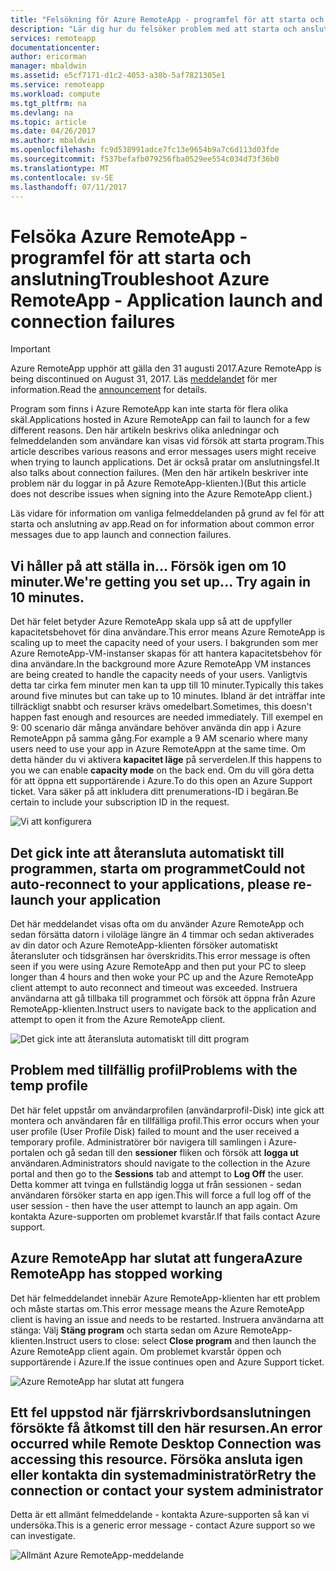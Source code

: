 ```yaml
---
title: "Felsökning för Azure RemoteApp - programfel för att starta och anslutningen | Microsoft Docs"
description: "Lär dig hur du felsöker problem med att starta och ansluter till program i Azure RemoteApp."
services: remoteapp
documentationcenter: 
author: ericorman
manager: mbaldwin
ms.assetid: e5cf7171-d1c2-4053-a38b-5af7821305e1
ms.service: remoteapp
ms.workload: compute
ms.tgt_pltfrm: na
ms.devlang: na
ms.topic: article
ms.date: 04/26/2017
ms.author: mbaldwin
ms.openlocfilehash: fc9d538991adce7fc13e9654b9a7c6d113d03fde
ms.sourcegitcommit: f537befafb079256fba0529ee554c034d73f36b0
ms.translationtype: MT
ms.contentlocale: sv-SE
ms.lasthandoff: 07/11/2017
---
```

# <a name="troubleshoot-azure-remoteapp---application-launch-and-connection-failures"></a><span data-ttu-id="13460-103">Felsöka Azure RemoteApp - programfel för att starta och anslutning</span><span class="sxs-lookup"><span data-stu-id="13460-103">Troubleshoot Azure RemoteApp - Application launch and connection failures</span></span>
> [!IMPORTANT]
> <span data-ttu-id="13460-104">Azure RemoteApp upphör att gälla den 31 augusti 2017.</span><span class="sxs-lookup"><span data-stu-id="13460-104">Azure RemoteApp is being discontinued on August 31, 2017.</span></span> <span data-ttu-id="13460-105">Läs [meddelandet](https://go.microsoft.com/fwlink/?linkid=821148) för mer information.</span><span class="sxs-lookup"><span data-stu-id="13460-105">Read the [announcement](https://go.microsoft.com/fwlink/?linkid=821148) for details.</span></span>
> 
> 

<span data-ttu-id="13460-106">Program som finns i Azure RemoteApp kan inte starta för flera olika skäl.</span><span class="sxs-lookup"><span data-stu-id="13460-106">Applications hosted in Azure RemoteApp can fail to launch for a few different reasons.</span></span> <span data-ttu-id="13460-107">Den här artikeln beskrivs olika anledningar och felmeddelanden som användare kan visas vid försök att starta program.</span><span class="sxs-lookup"><span data-stu-id="13460-107">This article describes various reasons and error messages users might receive when trying to launch applications.</span></span> <span data-ttu-id="13460-108">Det är också pratar om anslutningsfel.</span><span class="sxs-lookup"><span data-stu-id="13460-108">It also talks about connection failures.</span></span> <span data-ttu-id="13460-109">(Men den här artikeln beskriver inte problem när du loggar in på Azure RemoteApp-klienten.)</span><span class="sxs-lookup"><span data-stu-id="13460-109">(But this article does not describe issues when signing into the Azure RemoteApp client.)</span></span>  

<span data-ttu-id="13460-110">Läs vidare för information om vanliga felmeddelanden på grund av fel för att starta och anslutning av app.</span><span class="sxs-lookup"><span data-stu-id="13460-110">Read on for information about common error messages due to app launch and connection failures.</span></span>

## <a name="were-getting-you-set-up-try-again-in-10-minutes"></a><span data-ttu-id="13460-111">Vi håller på att ställa in... Försök igen om 10 minuter.</span><span class="sxs-lookup"><span data-stu-id="13460-111">We're getting you set up... Try again in 10 minutes.</span></span>
<span data-ttu-id="13460-112">Det här felet betyder Azure RemoteApp skala upp så att de uppfyller kapacitetsbehovet för dina användare.</span><span class="sxs-lookup"><span data-stu-id="13460-112">This error means Azure RemoteApp is scaling up to meet the capacity need of your users.</span></span> <span data-ttu-id="13460-113">I bakgrunden som mer Azure RemoteApp-VM-instanser skapas för att hantera kapacitetsbehov för dina användare.</span><span class="sxs-lookup"><span data-stu-id="13460-113">In the background more Azure RemoteApp VM instances are being created to handle the capacity needs of your users.</span></span> <span data-ttu-id="13460-114">Vanligtvis detta tar cirka fem minuter men kan ta upp till 10 minuter.</span><span class="sxs-lookup"><span data-stu-id="13460-114">Typically this takes around five minutes but can take up to 10 minutes.</span></span> <span data-ttu-id="13460-115">Ibland är det inträffar inte tillräckligt snabbt och resurser krävs omedelbart.</span><span class="sxs-lookup"><span data-stu-id="13460-115">Sometimes, this doesn't happen fast enough and resources are needed immediately.</span></span> <span data-ttu-id="13460-116">Till exempel en 9: 00 scenario där många användare behöver använda din app i Azure RemoteAppn på samma gång.</span><span class="sxs-lookup"><span data-stu-id="13460-116">For example a 9 AM scenario where many users need to use your app in Azure RemoteAppn at the same time.</span></span> <span data-ttu-id="13460-117">Om detta händer du vi aktivera **kapacitet läge** på serverdelen.</span><span class="sxs-lookup"><span data-stu-id="13460-117">If this happens to you we can enable **capacity mode** on the back end.</span></span> <span data-ttu-id="13460-118">Om du vill göra detta för att öppna ett supportärende i Azure.</span><span class="sxs-lookup"><span data-stu-id="13460-118">To do this open an Azure Support ticket.</span></span> <span data-ttu-id="13460-119">Vara säker på att inkludera ditt prenumerations-ID i begäran.</span><span class="sxs-lookup"><span data-stu-id="13460-119">Be certain to include your subscription ID in the request.</span></span>  

![Vi att konfigurera](./media/remoteapp-apptrouble/ra-apptrouble1.png)

## <a name="could-not-auto-reconnect-to-your-applications-please-re-launch-your-application"></a><span data-ttu-id="13460-121">Det gick inte att återansluta automatiskt till programmen, starta om programmet</span><span class="sxs-lookup"><span data-stu-id="13460-121">Could not auto-reconnect to your applications, please re-launch your application</span></span>
<span data-ttu-id="13460-122">Det här meddelandet visas ofta om du använder Azure RemoteApp och sedan försätta datorn i viloläge längre än 4 timmar och sedan aktiverades av din dator och Azure RemoteApp-klienten försöker automatiskt återansluter och tidsgränsen har överskridits.</span><span class="sxs-lookup"><span data-stu-id="13460-122">This error message is often seen if you were using Azure RemoteApp and then put your PC to sleep longer than 4 hours and then woke your PC up and the Azure RemoteApp client attempt to auto reconnect and timeout was exceeded.</span></span>  <span data-ttu-id="13460-123">Instruera användarna att gå tillbaka till programmet och försök att öppna från Azure RemoteApp-klienten.</span><span class="sxs-lookup"><span data-stu-id="13460-123">Instruct users to navigate back to the application and attempt to open it from the Azure RemoteApp client.</span></span>

![Det gick inte att återansluta automatiskt till ditt program](./media/remoteapp-apptrouble/ra-apptrouble2.png) 

## <a name="problems-with-the-temp-profile"></a><span data-ttu-id="13460-125">Problem med tillfällig profil</span><span class="sxs-lookup"><span data-stu-id="13460-125">Problems with the temp profile</span></span>
<span data-ttu-id="13460-126">Det här felet uppstår om användarprofilen (användarprofil-Disk) inte gick att montera och användaren får en tillfälliga profil.</span><span class="sxs-lookup"><span data-stu-id="13460-126">This error occurs when your user profile (User Profile Disk) failed to mount and the user received a temporary profile.</span></span>  <span data-ttu-id="13460-127">Administratörer bör navigera till samlingen i Azure-portalen och gå sedan till den **sessioner** fliken och försök att **logga ut** användaren.</span><span class="sxs-lookup"><span data-stu-id="13460-127">Administrators should navigate to the collection in the Azure portal and then go to the **Sessions** tab and attempt to **Log Off** the user.</span></span> <span data-ttu-id="13460-128">Detta kommer att tvinga en fullständig logga ut från sessionen - sedan användaren försöker starta en app igen.</span><span class="sxs-lookup"><span data-stu-id="13460-128">This will force a full log off of the user session - then have the user attempt to launch an app again.</span></span> <span data-ttu-id="13460-129">Om kontakta Azure-supporten om problemet kvarstår.</span><span class="sxs-lookup"><span data-stu-id="13460-129">If that fails contact Azure support.</span></span>

## <a name="azure-remoteapp-has-stopped-working"></a><span data-ttu-id="13460-130">Azure RemoteApp har slutat att fungera</span><span class="sxs-lookup"><span data-stu-id="13460-130">Azure RemoteApp has stopped working</span></span>
<span data-ttu-id="13460-131">Det här felmeddelandet innebär Azure RemoteApp-klienten har ett problem och måste startas om.</span><span class="sxs-lookup"><span data-stu-id="13460-131">This error message means the Azure RemoteApp client is having an issue and needs to be restarted.</span></span> <span data-ttu-id="13460-132">Instruera användarna att stänga: Välj **Stäng program** och starta sedan om Azure RemoteApp-klienten.</span><span class="sxs-lookup"><span data-stu-id="13460-132">Instruct users to close: select **Close program** and then launch the Azure RemoteApp client again.</span></span>  <span data-ttu-id="13460-133">Om problemet kvarstår öppen och supportärende i Azure.</span><span class="sxs-lookup"><span data-stu-id="13460-133">If the issue continues open and Azure Support ticket.</span></span>

![Azure RemoteApp har slutat att fungera](./media/remoteapp-apptrouble/ra-apptrouble3.png)  

## <a name="an-error-occurred-while-remote-desktop-connection-was-accessing-this-resource-retry-the-connection-or-contact-your-system-administrator"></a><span data-ttu-id="13460-135">Ett fel uppstod när fjärrskrivbordsanslutningen försökte få åtkomst till den här resursen.</span><span class="sxs-lookup"><span data-stu-id="13460-135">An error occurred while Remote Desktop Connection was accessing this resource.</span></span> <span data-ttu-id="13460-136">Försöka ansluta igen eller kontakta din systemadministratör</span><span class="sxs-lookup"><span data-stu-id="13460-136">Retry the connection or contact your system administrator</span></span>
<span data-ttu-id="13460-137">Detta är ett allmänt felmeddelande - kontakta Azure-supporten så kan vi undersöka.</span><span class="sxs-lookup"><span data-stu-id="13460-137">This is a generic error message - contact Azure support so we can investigate.</span></span> 

![Allmänt Azure RemoteApp-meddelande](./media/remoteapp-apptrouble/ra-apptrouble4.png) 

